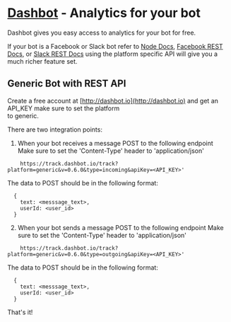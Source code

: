 # [Dashbot](http://dashbot.io) - Analytics for your bot

Dashbot gives you easy access to analytics for your bot for free.

If your bot is a Facebook or Slack bot refer to [Node Docs](https://github.com/actionably/dashbot/), 
[Facebook REST Docs](https://github.com/actionably/dashbot/RESTAPI-facebook.md), or
[Slack REST Docs](https://github.com/actionably/dashbot/RESTAPI.md) using the platform specific API will give you a 
much richer feature set.

## Generic Bot with REST API

Create a free account at [http://dashbot.io](http://dashbot.io) and get an API_KEY make sure to set the platform  
to generic.

There are two integration points:

1) When your bot receives a message POST to the following endpoint
Make sure to set the 'Content-Type' header to 'application/json'
```
    https://track.dashbot.io/track?platform=generic&v=0.6.0&type=incoming&apiKey=<API_KEY>'
```
The data to POST should be in the following format:
```
  {
    text: <messsage_text>,
    userId: <user_id>
  }
``` 

2) When your bot sends a message POST to the following endpoint
Make sure to set the 'Content-Type' header to 'application/json'
```
    https://track.dashbot.io/track?platform=generic&v=0.6.0&type=outgoing&apiKey=<API_KEY>'
```
The data to POST should be in the following format:
```
  {
    text: <messsage_text>,
    userId: <user_id>
  }
``` 
 
That's it!


